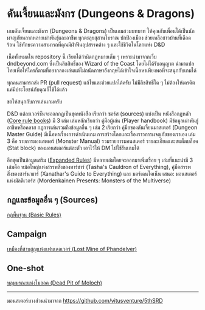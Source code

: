 # ดันเจี้ยนและมังกร (Dungeons & Dragons)

เกมดันเจี้ยนและมังกร (Dungeons & Dragons) เป็นเกมสวมบทบาท ให้คุณกับเพื่อนได้เป็นนักผจญภัยหลากหลายเผ่าพันธุ์และอาชีพ บุกตะลุยสุสานโบราณ ปกป้องเมือง ช่วยเหลือชาวบ้านที่เดือดร้อน ใช้ทักษะความสามารถที่คุณมีฝ่าฟันอุปสรรคต่าง ๆ และใช้ชีวิตในโลกแห่ง D&D

เนื้อทั้งหมดใน repository นี้ เรียกได้ว่าผิดกฏหมายเต็ม ๆ เพราะนำมาจากเว็บ dndbeyond.com ซึ่งเป็นลิขสิทธิ์ของ Wizard of the Coast โดยไม่ได้รับอนุญาต นำมาแปลไทยเพื่อให้ใครก็ตามที่อยากลองเล่นแต่ไม่ถนัดภาษาอังกฤษได้เข้าใจเนื้อหาเพียงพอที่จะสนุกกับเกมได้

ทุกคนสามารถส่ง PR (pull request) แก้ไขและช่วยแปลได้ครับ ไม่มีลิขสิทธิ์ใด ๆ ไม่ต้องให้เครดิต แค่มีประโยชน์กับคุณก็ใช้ได้แล้ว

ขอให้สนุกกับการเล่นเกมครับ


D&D แต่ละเวอร์ชันจะออกกฏเป็นชุดหนังสือ เรียกว่า ซอร์ส (sources) แบ่งเป็น หนังสือกฏหลัก ([Core rule books](https://marketplace.dndbeyond.com/core-rules)) มี 3 เล่ม เล่มหลักเรียกว่า คู่มือผู้เล่น (Player handbook) มีข้อมูลเผ่าพันธู์ อาชีพหรือคลาส กฏการเล่นรวมถึงข้อมูลอื่น ๆ เล่ม 2 เรียกว่า คู่มือของดันเจี้ยนมาสเตอร์ (Dungeon Master Guide) มีเนื้อหาเรื่องการดำเนินเกม การสร้างโลกและเรื่องราวการผจญภัยของเราเอง เล่ม 3 คือ รายการมอนสเตอร์ (Monster Manual) รวมรายการมอนสเตอร์ รายละเอียดและสแต็ตบล็อค (Stat block) ของมอนสเตอร์แต่ละตัว เอาไว้ให้ DM ไปใช้รันเกมได้

อีกชุดเป็นข้อมูลเสริม ([Expanded Rules](https://marketplace.dndbeyond.com/expanded-rules)) มีหลายเล่มโดยจะออกมาเพิ่มเรื่อย ๆ เล่มที่แนะนำมี 3 เล่มคือ หม้อใหญ่แห่งสรรพสิ่งของทาร์ชาร์ (Tasha's Cauldron of Everything), คู่มือสรรพสิ่งของซาร์นาธาร์ (Xanathar's Guide to Everything) และ มอร์เดนไคเน็น เสนอ: มอนสเตอร์แห่งมัลติเวอร์ส (Mordenkainen Presents: Monsters of the Multiverse) 

## กฏและข้อมูลอื่น ๆ (Sources)
[กฏพื้นฐาน (Basic Rules)](/basic-rules/index.md)

## Campaign
[เหมืองที่สาบสูญแห่งแฟนเดลเวอร์ (Lost Mine of Phandelver)](/lost-mine-of-phandelver/lost-mine-of-phandelver.md)  

## One-shot
[หลุมมรณะแห่งโมลอค (Dead Pit of Moloch)](/one-shot/dead-pit-of-moloch.pdf)

---
มอนสเตอร์บางส่วนนำมาจาก https://github.com/vitusventure/5thSRD